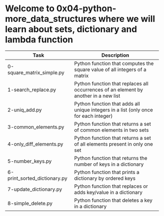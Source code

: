 # Welcome to 0x04-python-more_data_structures where we will learn about sets, dictionary and lambda function
| Task | Description |
| ---- | ----------- |
| 0-square_matrix_simple.py | Python function that computes the square value of all integers of a matrix |
| 1-search_replace.py | Python function that replaces all occurrences of an element by another in a new list |
| 2-uniq_add.py | Python function that adds all unique integers in a list (only once for each integer) |
| 3-common_elements.py | Python function that returns a set of common elements in two sets |
| 4-only_diff_elements.py | Python function that returns a set of all elements present in only one set |
| 5-number_keys.py | Python function that returns the number of keys in a dictionary |
| 6-print_sorted_dictionary.py | Python function that prints a dictionary by ordered keys |
| 7-update_dictionary.py | Python function that replaces or adds key/value in a dictionary |
| 8-simple_delete.py | Python function that deletes a key in a dictionary |
